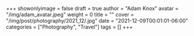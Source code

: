 +++
showonlyimage = false
draft = true
author = "Adam Knox"
avatar = "/img/adam_avatar.jpeg"
weight = 0
title = ""
cover = "/img/post/photography/2021_12/.jpg"
date = "2021-12-09T00:01:01-06:00"
categories = ["Photography", "Travel"]
tags = []
+++
<!--more-->

